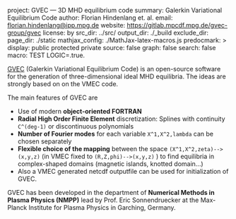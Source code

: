 project: GVEC &mdash; 3D MHD equilibrium code 
summary: Galerkin Variational Equilibrium Code
author: Florian Hindenlang et. al.
email: florian.hindenlang@ipp.mpg.de
website: https://gitlab.mpcdf.mpg.de/gvec-group/gvec 
license: by
src_dir: ../src/
output_dir: ./_build
exclude_dir: 
page_dir: ./static
mathjax_config: ./MathJax-latex-macros.js
predocmark: >
display: public
         protected
         private
source: false
graph: false
search: false
macro: TEST
       LOGIC=.true.


[GVEC](https://gitlab.mpcdf.mpg.de/gvec-group/gvec) (Galerkin Variational Equilibrium Code) is an open-source software for
the generation of three-dimensional ideal MHD equilibria.
The ideas are strongly based on on the VMEC code.

The main features of GVEC are

* Use of modern **object-oriented FORTRAN**
* **Radial High Order Finite Element** discretization: Splines with continuity `C^(deg-1)` or discontinuous polynomials
* **Number of Fourier modes** for each variable `X^1,X^2,lambda` can be chosen separately
* **Flexible choice of the mapping** between the space `(X^1,X^2,zeta)--> (x,y,z)` (in VMEC fixed to `(R,Z,phi)-->(x,y,z)` ) 
  to find equilibria in complex-shaped domains (magnetic islands, knotted domain...)
* Also a VMEC generated netcdf outputfile can be used for initialization of GVEC.


GVEC has been developed in the department of **Numerical Methods in Plasma Physics (NMPP)**
lead by Prof. Eric Sonnendruecker at the Max-Planck Institute for Plasma Physics 
in Garching, Germany.

